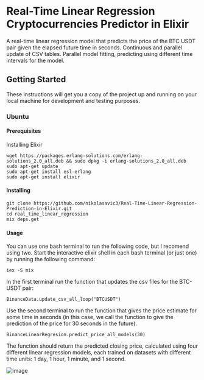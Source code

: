 # Real-Time Linear Regression Cryptocurrencies Predictor in Elixir

A real-time linear regression model that predicts the price of the BTC USDT pair given the elapsed future time in seconds. Continuous and parallel update of CSV tables. Parallel model fitting, predicting using different time intervals for the model.

## Getting Started
These instructions will get you a copy of the project up and running on your local machine for development and testing purposes.

### Ubuntu
#### Prerequisites
Installing Elixir
```shell
wget https://packages.erlang-solutions.com/erlang-solutions_2.0_all.deb && sudo dpkg -i erlang-solutions_2.0_all.deb
sudo apt-get update
sudo apt-get install esl-erlang
sudo apt-get install elixir
```
#### Installing
```shell
git clone https://github.com/nikolasavic3/Real-Time-Linear-Regression-Prediction-in-Elixir.git
cd real_time_linear_regression
mix deps.get
```
#### Usage
You can use one bash terminal to run the following code, but I recomend using two. Start the interactive elixir shell in each bash terminal (or just one) by running the following command:
```shell
iex -S mix
```
In the first terminal run the function that updates the csv files for the BTC-USDT pair:
```
BinanceData.update_csv_all_loop("BTCUSDT")
```
Use the second terminal to run the function that gives the price estimate for some time in seconds (in this case, we call the function to give the prediction of the price for 30 seconds in the future).
```
BinanceLinearRegresion.predict_price_all_models(30)
```
The function should return the predicted closing price, calculated using four different linear regression models, each trained on datasets with different time units: 1 day, 1 hour, 1 minute, and 1 second.

![image](https://github.com/nikolasavic3/Real-Time-Linear-Regression-Prediction-in-Elixir/assets/76233425/395d302e-ad00-4d81-977d-2ac6d6674ee6)
 


